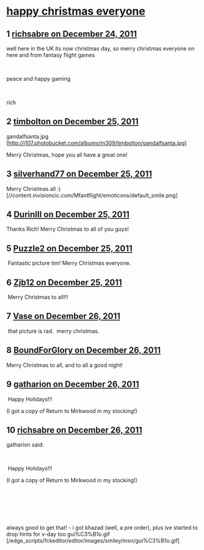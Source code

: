 # [happy christmas everyone](https://community.fantasyflightgames.com/topic/57991-happy-christmas-everyone/)

## 1 [richsabre on December 24, 2011](https://community.fantasyflightgames.com/topic/57991-happy-christmas-everyone/?do=findComment&comment=571097)

well here in the UK its now christmas day, so merry christmas everyone on here and from fantasy flight games

 

peace and happy gaming

 

rich

## 2 [timbolton on December 25, 2011](https://community.fantasyflightgames.com/topic/57991-happy-christmas-everyone/?do=findComment&comment=571151)

gandalfsanta.jpg [http://i107.photobucket.com/albums/m309/timbolton/gandalfsanta.jpg]

Merry Christmas, hope you all have a great one!

## 3 [silverhand77 on December 25, 2011](https://community.fantasyflightgames.com/topic/57991-happy-christmas-everyone/?do=findComment&comment=571188)

Merry Christmas all :) [//content.invisioncic.com/Mfantflight/emoticons/default_smile.png]

## 4 [DurinIII on December 25, 2011](https://community.fantasyflightgames.com/topic/57991-happy-christmas-everyone/?do=findComment&comment=571191)

Thanks Rich! Merry Christmas to all of you guys! 

## 5 [Puzzle2 on December 25, 2011](https://community.fantasyflightgames.com/topic/57991-happy-christmas-everyone/?do=findComment&comment=571199)

 Fantastic picture tim! Merry Christmas everyone.

## 6 [Zjb12 on December 25, 2011](https://community.fantasyflightgames.com/topic/57991-happy-christmas-everyone/?do=findComment&comment=571234)

 Merry Christmas to all!!!

## 7 [Vase on December 26, 2011](https://community.fantasyflightgames.com/topic/57991-happy-christmas-everyone/?do=findComment&comment=571314)

 that picture is rad.  merry christmas.

## 8 [BoundForGlory on December 26, 2011](https://community.fantasyflightgames.com/topic/57991-happy-christmas-everyone/?do=findComment&comment=571320)

Merry Christmas to all, and to all a good night!

## 9 [gatharion on December 26, 2011](https://community.fantasyflightgames.com/topic/57991-happy-christmas-everyone/?do=findComment&comment=571367)

 Happy Holidays!!!

(I got a copy of Return to Mirkwood in my stocking!)

## 10 [richsabre on December 26, 2011](https://community.fantasyflightgames.com/topic/57991-happy-christmas-everyone/?do=findComment&comment=571372)

gatharion said:

 

 Happy Holidays!!!

(I got a copy of Return to Mirkwood in my stocking!)

 

 

 

always good to get that! - i got khazad (well, a pre order), plus ive started to drop hints for v-day too gui%C3%B1o.gif [/edge_scripts/fckeditor/editor/images/smiley/msn/gui%C3%B1o.gif]

